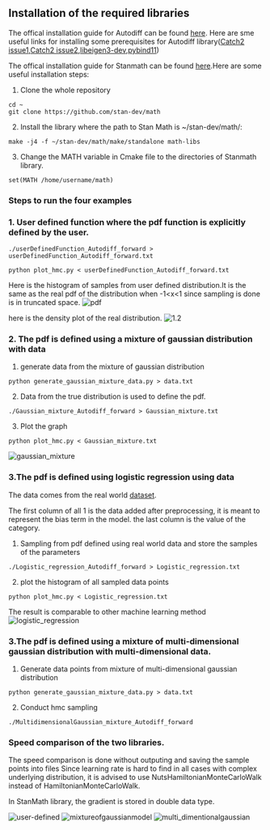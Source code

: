 
## Installation of the required libraries

The offical installation guide for Autodiff can be found [here](
https://autodiff.github.io/installation/ ). Here are sme useful links for installing some prerequisites for Autodiff library([Catch2 issue1](https://github.com/etaler/Etaler/issues/33),[Catch2 issue2](https://stackoverflow.com/questions/65098604/catch2-installation-on-ubuntu-20-04-include-catch2-catch-hpp
),[libeigen3-dev](https://zoomadmin.com/HowToInstall/UbuntuPackage/libeigen3-dev),[pybind11](https://stackoverflow.com/questions/46961942/pybind11-linux-building-tests-failure-could-not-find-package-configuration-fi ))

The offical installation guide for Stanmath can be found [here](https://github.com/stan-dev/math).Here are some useful installation steps:
1. Clone the whole repository
```
cd ~
git clone https://github.com/stan-dev/math
```

2. Install the library where  the path to Stan Math is ~/stan-dev/math/:
```
make -j4 -f ~/stan-dev/math/make/standalone math-libs

```
3. Change the MATH variable in Cmake file to the directories of Stanmath library.
```
set(MATH /home/username/math)
```

### Steps to run the four examples




### 1. User defined function where the pdf function is explicitly defined by the user. 

``` 
./userDefinedFunction_Autodiff_forward > userDefinedFunction_Autodiff_forward.txt

python plot_hmc.py < userDefinedFunction_Autodiff_forward.txt
```
Here is the histogram of samples from user defined distribution.It is the same as the real pdf of the distribution when -1<x<1 since sampling is done is in truncated space.
![pdf](./1_2.png)

here is the density plot of the real distribution.
![1.2](./true_pdf_userdefined_func.png)

### 2. The pdf is defined using a mixture of gaussian distribution with data
1. generate data from the mixture of gaussian distribution
```
python generate_gaussian_mixture_data.py > data.txt
```
2. Data from the true distribution is used to define the pdf. 
```
./Gaussian_mixture_Autodiff_forward > Gaussian_mixture.txt
```
3. Plot the graph
```
python plot_hmc.py < Gaussian_mixture.txt
```
![gaussian_mixture](./2.2.png)


### 3.The pdf is defined using logistic regression using data
The data comes from the real world [dataset](https://archive.ics.uci.edu/ml/datasets/banknote+authentication).

The first column of all 1 is the data added after preprocessing, it is meant to represent the bias term in the model. the last column is the value of the category.

1. Sampling from pdf defined using real world data and store the samples of the parameters
```
./Logistic_regression_Autodiff_forward > Logistic_regression.txt
```
2. plot the histogram of all sampled data points
```
python plot_hmc.py < Logistic_regression.txt
```
The result is comparable to other machine learning method
![logistic_regression](./logistic_regression_plot.png)

### 3.The pdf is defined using a mixture of multi-dimensional gaussian distribution with multi-dimensional data. 

1. Generate data points from mixture of multi-dimensional gaussian distribution
```
python generate_gaussian_mixture_data.py > data.txt
```
2. Conduct hmc sampling

```
./MultidimensionalGaussian_mixture_Autodiff_forward
```
### Speed comparison of the two libraries.
The speed comparison is done without outputing and saving the sample points into files
Since learning rate is hard to find in all cases with complex underlying distribution, it is advised to use NutsHamiltonianMonteCarloWalk instead of HamiltonianMonteCarloWalk.

In StanMath library, the gradient is stored in double data type.

![user-defined](./userdefined.png)
![mixtureofgaussianmodel](./gaussian_mixture.png)
![multi_dimentionalgaussian](./Multi-dimensional_gaussian.png)

